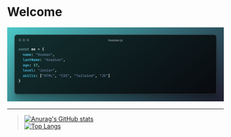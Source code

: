 # Welcome

![img](./ray-so-export.png)
___
>[![Anurag's GitHub stats](https://github-readme-stats.vercel.app/api?username=hooman-asa207&show_icons=true&theme=tokyonight)](https://github.com/anuraghazra/github-readme-stats)\
[![Top Langs](https://github-readme-stats.vercel.app/api/top-langs/?username=hooman-asa207&layout=donut)](https://github.com/anuraghazra/github-readme-stats)
